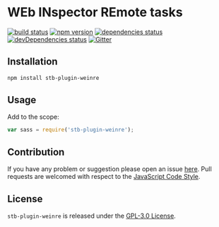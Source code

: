 WEb INspector REmote tasks
==========================

[![build status](https://img.shields.io/travis/stbsdk/plugin-weinre.svg?style=flat-square)](https://travis-ci.org/stbsdk/plugin-weinre)
[![npm version](https://img.shields.io/npm/v/stb-plugin-weinre.svg?style=flat-square)](https://www.npmjs.com/package/stb-plugin-weinre)
[![dependencies status](https://img.shields.io/david/stbsdk/plugin-weinre.svg?style=flat-square)](https://david-dm.org/stbsdk/plugin-weinre)
[![devDependencies status](https://img.shields.io/david/dev/stbsdk/plugin-weinre.svg?style=flat-square)](https://david-dm.org/stbsdk/plugin-weinre?type=dev)
[![Gitter](https://img.shields.io/badge/gitter-join%20chat-blue.svg?style=flat-square)](https://gitter.im/DarkPark/stbsdk)


## Installation ##

```bash
npm install stb-plugin-weinre
```


## Usage ##

Add to the scope:

```js
var sass = require('stb-plugin-weinre');
```


## Contribution ##

If you have any problem or suggestion please open an issue [here](https://github.com/stbsdk/plugin-weinre/issues).
Pull requests are welcomed with respect to the [JavaScript Code Style](https://github.com/DarkPark/jscs).


## License ##

`stb-plugin-weinre` is released under the [GPL-3.0 License](http://opensource.org/licenses/GPL-3.0).
